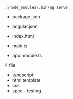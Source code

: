 


` .\node_modules\.bin\ng serve `


* package.json
* angular.json

* index.html
* main.ts
* app.module.ts

4 file
* typescript
* html template
* css
* spec - testing

